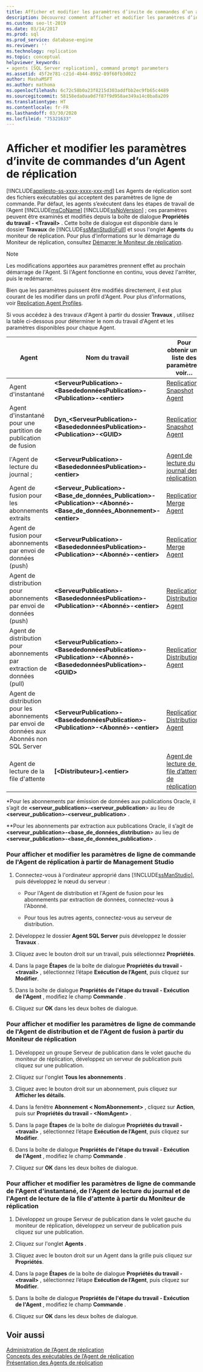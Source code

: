 ```yaml
---
title: Afficher et modifier les paramètres d’invite de commandes d’un agent
description: Découvrez comment afficher et modifier les paramètres d’invite de commandes utilisés par les différents agents de réplication dans SQL Server.
ms.custom: seo-lt-2019
ms.date: 03/14/2017
ms.prod: sql
ms.prod_service: database-engine
ms.reviewer: ''
ms.technology: replication
ms.topic: conceptual
helpviewer_keywords:
- agents [SQL Server replication], command prompt parameters
ms.assetid: 45f2e781-c21d-4b44-8992-89f60fb3d022
author: MashaMSFT
ms.author: mathoma
ms.openlocfilehash: 6c72c58b0a23f8215d303addfbb2ec9fb65c4489
ms.sourcegitcommit: 58158eda0aa0d7f87f9d958ae349a14c0ba8a209
ms.translationtype: HT
ms.contentlocale: fr-FR
ms.lasthandoff: 03/30/2020
ms.locfileid: "75321633"
---
```

# <a name="view-and-modify-replication-agent-command-prompt-parameters"></a>Afficher et modifier les paramètres d’invite de commandes d’un Agent de réplication
[!INCLUDE[appliesto-ss-xxxx-xxxx-xxx-md](../../../includes/appliesto-ss-xxxx-xxxx-xxx-md.md)]
  Les Agents de réplication sont des fichiers exécutables qui acceptent des paramètres de ligne de commande. Par défaut, les agents s’exécutent dans les étapes de travail de l’Agent [!INCLUDE[msCoName](../../../includes/msconame-md.md)] [!INCLUDE[ssNoVersion](../../../includes/ssnoversion-md.md)] ; ces paramètres peuvent être examinés et modifiés depuis la boîte de dialogue **Propriétés du travail - \<Travail>** . Cette boîte de dialogue est disponible dans le dossier **Travaux** de [!INCLUDE[ssManStudioFull](../../../includes/ssmanstudiofull-md.md)] et sous l'onglet **Agents** du moniteur de réplication. Pour plus d’informations sur le démarrage du Moniteur de réplication, consultez [Démarrer le Moniteur de réplication](../../../relational-databases/replication/monitor/start-the-replication-monitor.md).  
  
> [!NOTE]  
>  Les modifications apportées aux paramètres prennent effet au prochain démarrage de l'Agent. Si l'Agent fonctionne en continu, vous devez l'arrêter, puis le redémarrer.  
  
 Bien que les paramètres puissent être modifiés directement, il est plus courant de les modifier dans un profil d'Agent. Pour plus d'informations, voir [Replication Agent Profiles](../../../relational-databases/replication/agents/replication-agent-profiles.md).  
  
 Si vous accédez à des travaux d'Agent à partir du dossier **Travaux** , utilisez la table ci-dessous pour déterminer le nom du travail d'Agent et les paramètres disponibles pour chaque Agent.  
  
|Agent|Nom du travail|Pour obtenir une liste des paramètres, voir…|  
|-----------|--------------|------------------------------------|  
|Agent d'instantané|**\<ServeurPublication>-\<BasededonnéesPublication>-\<Publication>-\<entier>**|[Replication Snapshot Agent](../../../relational-databases/replication/agents/replication-snapshot-agent.md)|  
|Agent d'instantané pour une partition de publication de fusion|**Dyn_\<ServeurPublication>-\<BasededonnéesPublication>-\<Publication>-\<GUID>**|[Replication Snapshot Agent](../../../relational-databases/replication/agents/replication-snapshot-agent.md)|  
|l'Agent de lecture du journal ;|**\<ServeurPublication>-\<BasededonnéesPublication>-\<entier>**|[Agent de lecture du journal des réplications](../../../relational-databases/replication/agents/replication-log-reader-agent.md)|  
|Agent de fusion pour les abonnements extraits|**\<Serveur_Publication>-\<Base_de_données_Publication>-\<Publication>-\<Abonné>-\<Base_de_données_Abonnement>-\<entier>**|[Replication Merge Agent](../../../relational-databases/replication/agents/replication-merge-agent.md)|  
|Agent de fusion pour abonnements par envoi de données (push)|**\<ServeurPublication>-\<BasededonnéesPublication>-\<Publication>-\<Abonné>-\<entier>**|[Replication Merge Agent](../../../relational-databases/replication/agents/replication-merge-agent.md)|  
|Agent de distribution pour abonnements par envoi de données (push)|**\<ServeurPublication>-\<BasededonnéesPublication>-\<Publication>-\<Abonné>-\<entier>**|[Replication Distribution Agent](../../../relational-databases/replication/agents/replication-distribution-agent.md)|  
|Agent de distribution pour abonnements par extraction de données (pull)|**\<ServeurPublication>-\<BasededonnéesPublication>-\<Publication>-\<Abonné>-\<BasededonnéesPublication>-\<GUID>**|[Replication Distribution Agent](../../../relational-databases/replication/agents/replication-distribution-agent.md)|  
|Agent de distribution pour les abonnements par envoi de données aux Abonnés non SQL Server|**\<ServeurPublication>-\<BasededonnéesPublication>-\<Publication>-\<Abonné>-\<entier>**|[Replication Distribution Agent](../../../relational-databases/replication/agents/replication-distribution-agent.md)|  
|Agent de lecture de la file d'attente|**[\<Distributeur>].\<entier>**|[Agent de lecture de la file d’attente de réplication](../../../relational-databases/replication/agents/replication-queue-reader-agent.md)|  
  
 \*Pour les abonnements par émission de données aux publications Oracle, il s’agit de **\<serveur_publication>-\<serveur_publication**> au lieu de **\<serveur_publication>-\<serveur_publication>** .  
  
 \*\*Pour les abonnements par extraction aux publications Oracle, il s’agit de **\<serveur_publication>-\<base_de_données_distribution**> au lieu de **\<serveur_publication>-\<base_de_données_publication>** .  
  
### <a name="to-view-and-modify-replication-agent-command-line-parameters-from-management-studio"></a>Pour afficher et modifier les paramètres de ligne de commande de l'Agent de réplication à partir de Management Studio  
  
1.  Connectez-vous à l'ordinateur approprié dans [!INCLUDE[ssManStudio](../../../includes/ssmanstudio-md.md)], puis développez le nœud du serveur :  
  
    -   Pour l'Agent de distribution et l'Agent de fusion pour les abonnements par extraction de données, connectez-vous à l'Abonné.  
  
    -   Pour tous les autres agents, connectez-vous au serveur de distribution.  
  
2.  Développez le dossier **Agent SQL Server** puis développez le dossier **Travaux** .  
  
3.  Cliquez avec le bouton droit sur un travail, puis sélectionnez **Propriétés**.  
  
4.  Dans la page **Étapes** de la boîte de dialogue **Propriétés du travail - \<travail>** , sélectionnez l’étape **Exécution de l’Agent**, puis cliquez sur **Modifier**.  
  
5.  Dans la boîte de dialogue **Propriétés de l'étape du travail - Exécution de l'Agent** , modifiez le champ **Commande** .  
  
6.  Cliquez sur **OK** dans les deux boîtes de dialogue.  
  
### <a name="to-view-and-modify-distribution-agent-and-merge-agent-command-line-parameters-from-replication-monitor"></a>Pour afficher et modifier les paramètres de ligne de commande de l'Agent de distribution et de l'Agent de fusion à partir du Moniteur de réplication  
  
1.  Développez un groupe Serveur de publication dans le volet gauche du moniteur de réplication, développez un serveur de publication puis cliquez sur une publication.  
  
2.  Cliquez sur l'onglet **Tous les abonnements** .  
  
3.  Cliquez avec le bouton droit sur un abonnement, puis cliquez sur **Afficher les détails**.  
  
4.  Dans la fenêtre **Abonnement < NomAbonnement>** , cliquez sur **Action**, puis sur **Propriétés du travail - \<NomAgent>** .  
  
5.  Dans la page **Étapes** de la boîte de dialogue **Propriétés du travail - \<travail>** , sélectionnez l’étape **Exécution de l’Agent**, puis cliquez sur **Modifier**.  
  
6.  Dans la boîte de dialogue **Propriétés de l'étape du travail - Exécution de l'Agent** , modifiez le champ **Commande** .  
  
7.  Cliquez sur **OK** dans les deux boîtes de dialogue.  
  
### <a name="to-view-and-modify-snapshot-agent-log-reader-agent-and-queue-reader-agent-command-line-parameters-from-replication-monitor"></a>Pour afficher et modifier les paramètres de ligne de commande de l'Agent d'instantané, de l'Agent de lecture du journal et de l'Agent de lecture de la file d'attente à partir du Moniteur de réplication  
  
1.  Développez un groupe Serveur de publication dans le volet gauche du moniteur de réplication, développez un serveur de publication puis cliquez sur une publication.  
  
2.  Cliquez sur l'onglet **Agents** .  
  
3.  Cliquez avec le bouton droit sur un Agent dans la grille puis cliquez sur **Propriétés**.  
  
4.  Dans la page **Étapes** de la boîte de dialogue **Propriétés du travail - \<travail>** , sélectionnez l’étape **Exécution de l’Agent**, puis cliquez sur **Modifier**.  
  
5.  Dans la boîte de dialogue **Propriétés de l'étape du travail - Exécution de l'Agent** , modifiez le champ **Commande** .  
  
6.  Cliquez sur **OK** dans les deux boîtes de dialogue.  
  
## <a name="see-also"></a>Voir aussi  
 [Administration de l’Agent de réplication](../../../relational-databases/replication/agents/replication-agent-administration.md)   
 [Concepts des exécutables de l’Agent de réplication](../../../relational-databases/replication/concepts/replication-agent-executables-concepts.md)   
 [Présentation des Agents de réplication](../../../relational-databases/replication/agents/replication-agents-overview.md)  
  
  
